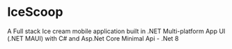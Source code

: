 # IceScoop
A Full stack Ice cream mobile application built in .NET Multi-platform App UI (.NET MAUI) with C# and Asp.Net Core Minimal Api - .Net 8
